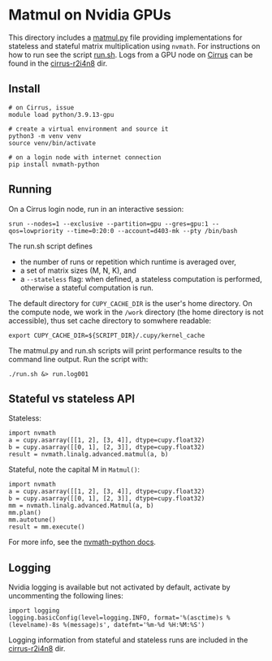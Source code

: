 # Matmul on Nvidia GPUs

This directory includes a [matmul.py](matmul.py) file providing implementations for stateless and stateful matrix multiplication using `nvmath`. For instructions on how to run see the script [run.sh](run.sh). Logs from a GPU node on [Cirrus](https://www.cirrus.ac.uk/) can be found in the [cirrus-r2i4n8](cirrus-r2i4n8/) dir. 

## Install

```
# on Cirrus, issue 
module load python/3.9.13-gpu

# create a virtual environment and source it
python3 -m venv venv
source venv/bin/activate

# on a login node with internet connection
pip install nvmath-python
```

## Running

On a Cirrus login node, run in an interactive session:
```
srun --nodes=1 --exclusive --partition=gpu --gres=gpu:1 --qos=lowpriority --time=0:20:0 --account=d403-mk --pty /bin/bash
```

The run.sh script defines
- the number of runs or repetition which runtime is averaged over,
- a set of matrix sizes (M, N, K), and
- a `--stateless` flag: when defined, a stateless computation is performed, otherwise a stateful computation is run.

The default directory for `CUPY_CACHE_DIR` is the user's home directory. On the compute node, we work in the `/work` directory (the home directory is not accessible), thus set cache directory to somwhere readable:
```
export CUPY_CACHE_DIR=${SCRIPT_DIR}/.cupy/kernel_cache
```

The matmul.py and run.sh scripts will print performance results to the command line output. Run the script with:
```
./run.sh &> run.log001
```

## Stateful vs stateless API

Stateless:
```
import nvmath
a = cupy.asarray([[1, 2], [3, 4]], dtype=cupy.float32)
b = cupy.asarray([[0, 1], [2, 3]], dtype=cupy.float32)
result = nvmath.linalg.advanced.matmul(a, b)
```

Stateful, note the capital M in `Matmul()`:
```
import nvmath
a = cupy.asarray([[1, 2], [3, 4]], dtype=cupy.float32)
b = cupy.asarray([[0, 1], [2, 3]], dtype=cupy.float32)
mm = nvmath.linalg.advanced.Matmul(a, b)
mm.plan()
mm.autotune()
result = mm.execute()
```

For more info, see the [nvmath-python docs](https://docs.nvidia.com/cuda/nvmath-python/0.3.0/tutorials/notebooks/matmul/01_introduction.html).

## Logging

Nvidia logging is available but not activated by default, activate by uncommenting the following lines:
```
import logging
logging.basicConfig(level=logging.INFO, format='%(asctime)s %(levelname)-8s %(message)s', datefmt='%m-%d %H:%M:%S')
```

Logging information from stateful and stateless runs are included in the [cirrus-r2i4n8](cirrus-r2i4n8/) dir.
